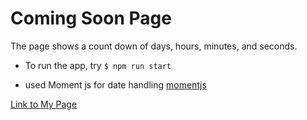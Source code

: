 # Coming Soon Page

 The page shows a count down of days, hours, minutes, and seconds.

- To run the app, try `$ npm run start`

- used Moment js for date handling [momentjs](https://momentjs.com)

[Link to My Page](https://fbw-wd22-e01-rockstars.github.io/comingsoon/)